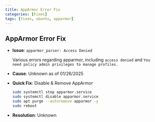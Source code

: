 ```yaml
---
title: AppArmor Error Fix
categories: [Fixes]
tags: [fixes, ubuntu, apparmor]
---
```


## AppArmor Error Fix

- **Issue**: `apparmor_parser: Access Denied`
  
  Various errors regarding apparmor, including `access denied` and `You need policy admin privileges to manage profiles.`

- **Cause**: Unknown as of 01/26/2025

- **Quick Fix**: Disable & Remove AppArmor
   ```bash
   sudo systemctl stop apparmor.service
   sudo systemctl disable apparmor.service
   sudo apt purge --autoremove apparmor -y
   sudo reboot
   ```

- **Resolution**: Unknown